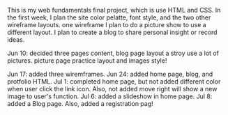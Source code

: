 This is my web fundamentals final project, which is use HTML and CSS.
In the first week, I plan the site color pelatte, font style, and the two other wireframe layouts.
one wireframe I plan to do a picture show to use a different layout.
I plan to create a blog to share personal insight or record ideas.

Jun 10: decided three pages content, blog page layout a stroy use a lot of pictures. picture page practice layout and images style! 

Jun 17: added three wiremframes.
Jun 24: added home page, blog, and protfolio HTML.
Jul 1: completed home page, but not added different color when user click the link icon. Also, not added move right will show a new image to user's function.
Jul 6: added a slideshow in home page.
Jul 8: added a Blog page. Also, added a registration pag!
